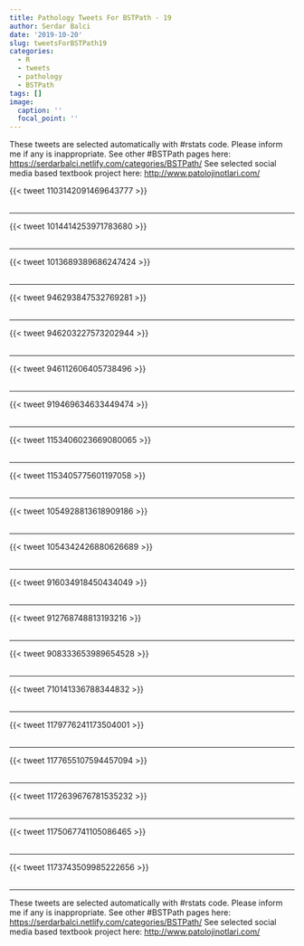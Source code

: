 ```yaml
---
title: Pathology Tweets For BSTPath - 19
author: Serdar Balci
date: '2019-10-20'
slug: tweetsForBSTPath19
categories:
  - R
  - tweets
  - pathology
  - BSTPath
tags: []
image:
  caption: ''
  focal_point: ''
---
```



These tweets are selected automatically with #rstats code. Please inform me if any is inappropriate.
See other #BSTPath pages here: https://serdarbalci.netlify.com/categories/BSTPath/ 
See selected social media based textbook project here: http://www.patolojinotlari.com/

{{< tweet 1103142091469643777 >}}
<br>
<br>
<hr>
{{< tweet 1014414253971783680 >}}
<br>
<br>
<hr>
{{< tweet 1013689389686247424 >}}
<br>
<br>
<hr>
{{< tweet 946293847532769281 >}}
<br>
<br>
<hr>
{{< tweet 946203227573202944 >}}
<br>
<br>
<hr>
{{< tweet 946112606405738496 >}}
<br>
<br>
<hr>
{{< tweet 919469634633449474 >}}
<br>
<br>
<hr>
{{< tweet 1153406023669080065 >}}
<br>
<br>
<hr>
{{< tweet 1153405775601197058 >}}
<br>
<br>
<hr>
{{< tweet 1054928813618909186 >}}
<br>
<br>
<hr>
{{< tweet 1054342426880626689 >}}
<br>
<br>
<hr>
{{< tweet 916034918450434049 >}}
<br>
<br>
<hr>
{{< tweet 912768748813193216 >}}
<br>
<br>
<hr>
{{< tweet 908333653989654528 >}}
<br>
<br>
<hr>
{{< tweet 710141336788344832 >}}
<br>
<br>
<hr>
{{< tweet 1179776241173504001 >}}
<br>
<br>
<hr>
{{< tweet 1177655107594457094 >}}
<br>
<br>
<hr>
{{< tweet 1172639676781535232 >}}
<br>
<br>
<hr>
{{< tweet 1175067741105086465 >}}
<br>
<br>
<hr>
{{< tweet 1173743509985222656 >}}
<br>
<br>
<hr>


These tweets are selected automatically with #rstats code. Please inform me if any is inappropriate.
See other #BSTPath pages here: https://serdarbalci.netlify.com/categories/BSTPath/ 
See selected social media based textbook project here: http://www.patolojinotlari.com/
